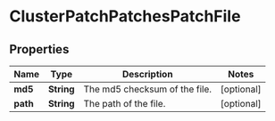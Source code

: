 
# ClusterPatchPatchesPatchFile

## Properties
Name | Type | Description | Notes
------------ | ------------- | ------------- | -------------
**md5** | **String** | The md5 checksum of the file. |  [optional]
**path** | **String** | The path of the file. |  [optional]



